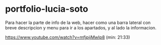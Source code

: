 # portfolio-lucia-soto
Para hacer la parte de info de la web, hacer como una barra lateral con breve descripcion y
menu para ir a los apartados, y al lado la informacion.

https://www.youtube.com/watch?v=mfjpijMwIp8 (min: 21:33)